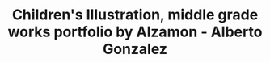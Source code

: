 ---
layout: portfolio
title: Children's Illustration, middle grade works portfolio by Alzamon - Alberto Gonzalez
blurb: Children's Books, Games, Programs...
# FB and Jekyll SEO Tag values
description: Select any image for expanded view
postlinkimage: /assets/images/bg-portfolio-home-01.jpg
# End FB and Jekyll SEO Tag values
slug: illustration
categories: 
    - homepage
    - illustration
pretty_category: Illustration
pretty_title: Illustration 
sort_number: 0
permalink: /portfolio/:slug/
images:
    - image_url: /assets/images/portfolio/illustration/Illustration_2023_rainforest_fullsize.jpg
      image_thumb: /assets/images/portfolio/illustration/illustration_2023_rainforest_thumb.jpg
      image_title: Rainforest Guardians
      image_class: width2
    - image_url: /assets/images/portfolio/illustration/illustration_2014_smallworld_fullsize.jpg
      image_thumb: /assets/images/portfolio/illustration/illustration_2014_smallworld_thumb.jpg
      image_title: Small World
    - image_url: /assets/images/portfolio/illustration/illustration_2020_righttune_fullsize.jpg
      image_thumb: /assets/images/portfolio/illustration/illustration_2020_rightttune_thumb.jpg
      image_title: Right On Tune
    # - image_url: /assets/images/portfolio/illustration/i_sunsetchase_wm2022_11_12_1500.jpg
    #   image_thumb: /assets/images/portfolio/illustration/thumb/i_sunsetchase_wm2022_11_12_thumb.jpg
    #   image_title: Sunset Chase
    #   image_class: width2
    - image_url: /assets/images/portfolio/illustration/illustration_2023_schoolprank_fullsize.jpg
      image_thumb: /assets/images/portfolio/illustration/illustration_2023_schoolprank_thumb.jpg
      image_title: School Pranksters
    - image_url: /assets/images/portfolio/illustration/illustration_2023_summerfun_fullsize.jpg
      image_thumb: /assets/images/portfolio/illustration/illustration_2023_summerfun_thumb.png
      image_title: Summer Fun
    - image_url: /assets/images/portfolio/illustration/illustration_2019_idWorkshop01_fullsize.jpg
      image_thumb: /assets/images/portfolio/illustration/illustration_2019_idWorkshop01_thumb.jpg
      image_title: Slippery Slope (The Illustration Department Workshop course)
    - image_url: /assets/images/portfolio/illustration/Illustration_2023_noschool_fullsize.jpg
      image_thumb: /assets/images/portfolio/illustration/illustration_2023_noschool_thumb.jpg
      image_title: No More School! (2023 rework of 2012 art)
    - image_url: /assets/images/portfolio/illustration/illustration_2019_kidlitclimate_fullsize.jpg
      image_thumb: /assets/images/portfolio/illustration/illustration_2019_kidlitclimate_thumb.jpg
      image_title: Illustration for Kidlit4Climate event
      # image_class: width2
    - image_url: /assets/images/portfolio/illustration/illustration_2021_danielsroom_fullsize.jpg
      image_thumb: /assets/images/portfolio/illustration/illustration_2021_danielsroom_thumb.jpg
      image_title: Daniel's Messy Room (Concept Art)
    - image_url: /assets/images/portfolio/illustration/illustration_2014_readyforadventure_fullsize.jpg
      image_thumb: /assets/images/portfolio/illustration/illustration_2014_readyforadventure_thumb.jpg
      image_title: Ready for Adventure
    - image_url: /assets/images/portfolio/illustration/Illustration_2022_racefinish_fullsize.jpg
      image_thumb: /assets/images/portfolio/illustration/Illustration_2022_racefinish_thumb.jpg
      image_title: The Race Finish
---
